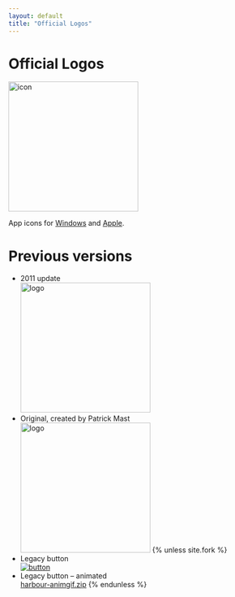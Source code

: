 ```yaml
---
layout: default
title: "Official Logos"
---
```

# Official Logos

<a href="{{ site.baseurl }}/art/harbour-logo-2016.zip"><img src="{{ site.baseurl }}/images/harbour-2016.svg" alt="icon" height="256"></a>

App icons for
[Windows](https://raw.githubusercontent.com/vszakats/harbour-core/master/package/harbour.ico) and
[Apple](https://raw.githubusercontent.com/vszakats/harbour-core/master/package/harbour.icns).<br>

# Previous versions

* 2011 update<br>
  <a href="https://harbour.github.io/art/harbour-logo-2011.zip"><img src="{{ site.baseurl }}/images/harbour-2011.svg" alt="logo" height="256"></a>
* Original, created by Patrick Mast<br>
  <a href="https://harbour.github.io/art/harbour-logo-2001.zip"><img src="{{ site.baseurl }}/images/harbour-2001.svg" alt="logo" height="256"></a>
{% unless site.fork %}
* Legacy button<br>
  [![button](https://harbour.github.io/art/harbour-button.png)](https://harbour.github.io/art/harbour-button.png)
* Legacy button &ndash; animated<br>
  [harbour-animgif.zip](https://harbour.github.io/art/harbour-animgif.zip)
{% endunless %}
